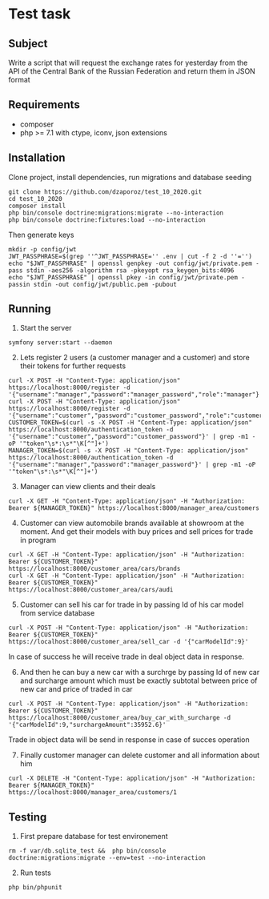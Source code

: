 # Test task

## Subject
Write a script that will request the exchange rates for yesterday from the API of the Central Bank of the Russian Federation and return them in JSON format

## Requirements
- composer
- php >= 7.1 with ctype, iconv, json extensions

## Installation
Clone project, install dependencies, run migrations and database seeding
```
git clone https://github.com/dzaporoz/test_10_2020.git
cd test_10_2020
composer install
php bin/console doctrine:migrations:migrate --no-interaction
php bin/console doctrine:fixtures:load --no-interaction
```
Then generate keys
```
mkdir -p config/jwt
JWT_PASSPHRASE=$(grep ''^JWT_PASSPHRASE='' .env | cut -f 2 -d ''='')
echo "$JWT_PASSPHRASE" | openssl genpkey -out config/jwt/private.pem -pass stdin -aes256 -algorithm rsa -pkeyopt rsa_keygen_bits:4096
echo "$JWT_PASSPHRASE" | openssl pkey -in config/jwt/private.pem -passin stdin -out config/jwt/public.pem -pubout
```

## Running
1. Start the server
```
symfony server:start --daemon
```

2. Lets register 2 users (a customer manager and a customer) and store their tokens for further requests
```
curl -X POST -H "Content-Type: application/json" https://localhost:8000/register -d '{"username":"manager","password":"manager_password","role":"manager"}'
curl -X POST -H "Content-Type: application/json" https://localhost:8000/register -d '{"username":"customer","password":"customer_password","role":"customer"}'
CUSTOMER_TOKEN=$(curl -s -X POST -H "Content-Type: application/json" https://localhost:8000/authentication_token -d '{"username":"customer","password":"customer_password"}' | grep -m1 -oP '"token"\s*:\s*"\K[^"]+')
MANAGER_TOKEN=$(curl -s -X POST -H "Content-Type: application/json" https://localhost:8000/authentication_token -d '{"username":"manager","password":"manager_password"}' | grep -m1 -oP '"token"\s*:\s*"\K[^"]+')
```

3. Manager can view clients and their deals
```
curl -X GET -H "Content-Type: application/json" -H "Authorization: Bearer ${MANAGER_TOKEN}" https://localhost:8000/manager_area/customers
```

4. Customer can view automobile brands available at showroom at the moment. And get their models with buy prices and sell prices for trade in program
```
curl -X GET -H "Content-Type: application/json" -H "Authorization: Bearer ${CUSTOMER_TOKEN}" https://localhost:8000/customer_area/cars/brands
curl -X GET -H "Content-Type: application/json" -H "Authorization: Bearer ${CUSTOMER_TOKEN}" https://localhost:8000/customer_area/cars/audi
```
5. Customer can sell his car for trade in by passing Id of his car model from service database
```
curl -X POST -H "Content-Type: application/json" -H "Authorization: Bearer ${CUSTOMER_TOKEN}" https://localhost:8000/customer_area/sell_car -d '{"carModelId":9}'
```
In case of success he will receive trade in deal object data in response.

6. And then he can buy a new car with a surchrge by passing Id of new car and surcharge amount which must be exactly subtotal between price of new car and price of traded in car
```
curl -X POST -H "Content-Type: application/json" -H "Authorization: Bearer ${CUSTOMER_TOKEN}" https://localhost:8000/customer_area/buy_car_with_surcharge -d '{"carModelId":9,"surchargeAmount":35952.6}'
```
Trade in object data will be send in response in case of succes operation

7. Finally customer manager can delete customer and all information about him
```
curl -X DELETE -H "Content-Type: application/json" -H "Authorization: Bearer ${MANAGER_TOKEN}" https://localhost:8000/manager_area/customers/1

```

## Testing
1. First prepare database for test environement
```
rm -f var/db.sqlite_test &&  php bin/console doctrine:migrations:migrate --env=test --no-interaction
```

2. Run tests
```
php bin/phpunit
```
